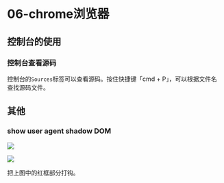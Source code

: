 # 06-chrome浏览器

## 控制台的使用

### 控制台查看源码

控制台的`Sources`标签可以查看源码。按住快捷键「cmd + P」，可以根据文件名查找源码文件。

## 其他

### show user agent shadow DOM

![](http://img.smyhvae.com/20180206_1610.png)

![](http://img.smyhvae.com/20180206_1616.png)

把上图中的红框部分打钩。

